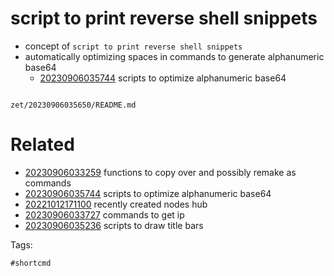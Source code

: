 # script to print reverse shell snippets

- concept of `script to print reverse shell snippets`
- automatically optimizing spaces in commands to generate alphanumeric base64
  - [20230906035744](/zet/20230906035744/README.md) scripts to optimize alphanumeric base64

```
```

` zet/20230906035650/README.md `

# Related

- [20230906033259](/zet/20230906033259/README.md) functions to copy over and possibly remake as commands
- [20230906035744](/zet/20230906035744/README.md) scripts to optimize alphanumeric base64
- [20221012171100](/zet/20221012171100/README.md) recently created nodes hub
- [20230906033727](/zet/20230906033727/README.md) commands to get ip
- [20230906035236](/zet/20230906035236/README.md) scripts to draw title bars

Tags:

    #shortcmd
